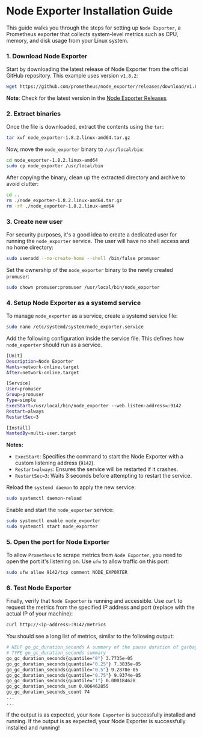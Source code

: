 # Node Exporter Installation Guide
This guide walks you through the steps for setting up `Node Exporter`, a Prometheus exporter that collects system-level metrics such as CPU, memory, and disk usage from your Linux system.

### 1. Download Node Exporter
Start by downloading the latest release of Node Exporter from the official GitHub repository. This example uses version `v1.8.2`:
```sh
wget https://github.com/prometheus/node_exporter/releases/download/v1.8.2/node_exporter-1.8.2.linux-amd64.tar.gz
```
**Note**: Check for the latest version in the [Node Exporter Releases](https://github.com/prometheus/node_exporter/releases)
### 2. Extract binaries
Once the file is downloaded, extract the contents using the `tar`:
```sh
tar xvf node_exporter-1.8.2.linux-amd64.tar.gz
```
Now, move the `node_exporter` binary to `/usr/local/bin`:
```sh
cd node_exporter-1.8.2.linux-amd64
sudo cp node_exporter /usr/local/bin
```
After copying the binary, clean up the extracted directory and archive to avoid clutter:
```sh
cd ..
rm ./node_exporter-1.8.2.linux-amd64.tar.gz
rm -rf ./node_exporter-1.8.2.linux-amd64
```
### 3. Create new user
For security purposes, it's a good idea to create a dedicated user for running the `node_exporter` service. The user will have no shell access and no home directory:
```sh
sudo useradd --no-create-home --shell /bin/false promuser
```
Set the ownership of the `node_exporter` binary to the newly created `promuser`:
```sh
sudo chown promuser:promuser /usr/local/bin/node_exporter
```
### 4. Setup Node Exporter as a systemd service
To manage `node_exporter` as a service, create a systemd service file:
```sh
sudo nano /etc/systemd/system/node_exporter.service
```
Add the following configuration inside the service file. This defines how `node_exporter` should run as a service.
```sh
[Unit]
Description=Node Exporter
Wants=network-online.target
After=network-online.target

[Service]
User=promuser
Group=promuser
Type=simple
ExecStart=/usr/local/bin/node_exporter --web.listen-address=:9142
Restart=always
RestartSec=3

[Install]
WantedBy=multi-user.target
```
**Notes:**
- `ExecStart`: Specifies the command to start the Node Exporter with a custom listening address (`9142`).
- `Restart=always`: Ensures the service will be restarted if it crashes.
- `RestartSec=3`: Waits 3 seconds before attempting to restart the service.

Reload the `systemd daemon` to apply the new service:
```sh
sudo systemctl daemon-reload
```
Enable and start the `node_exporter` service:
```sh
sudo systemctl enable node_exporter
sudo systemctl start node_exporter
```
### 5. Open the port for Node Exporter
To allow `Prometheus` to scrape metrics from `Node Exporter`, you need to open the port it's listening on. Use `ufw` to allow traffic on this port:
```sh
sudo ufw allow 9142/tcp comment NODE_EXPORTER
```
### 6. Test Node Exporter
Finally, verify that `Node Exporter` is running and accessible. Use `curl` to request the metrics from the specified IP address and port (replace <ip-address> with the actual IP of your machine):
```sh
curl http://<ip-address>:9142/metrics
```
You should see a long list of metrics, similar to the following output:
```sh
# HELP go_gc_duration_seconds A summary of the pause duration of garbage collection cycles.
# TYPE go_gc_duration_seconds summary
go_gc_duration_seconds{quantile="0"} 3.7735e-05
go_gc_duration_seconds{quantile="0.25"} 7.3835e-05
go_gc_duration_seconds{quantile="0.5"} 9.2878e-05
go_gc_duration_seconds{quantile="0.75"} 9.9374e-05
go_gc_duration_seconds{quantile="1"} 0.000184628
go_gc_duration_seconds_sum 0.006462855
go_gc_duration_seconds_count 74
...
...
```
If the output is as expected, your `Node Exporter` is successfully installed and running.
If the output is as expected, your Node Exporter is successfully installed and running!


